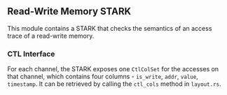## Read-Write Memory STARK

This module contains a STARK that checks the semantics of an access trace of a read-write memory.

### CTL Interface

For each channel, the STARK exposes one `CtlColSet` for the accesses on that channel, which contains four columns - `is_write`, `addr`, `value`, `timestamp`. It can be retrieved by calling the `ctl_cols` method in `layout.rs`.
